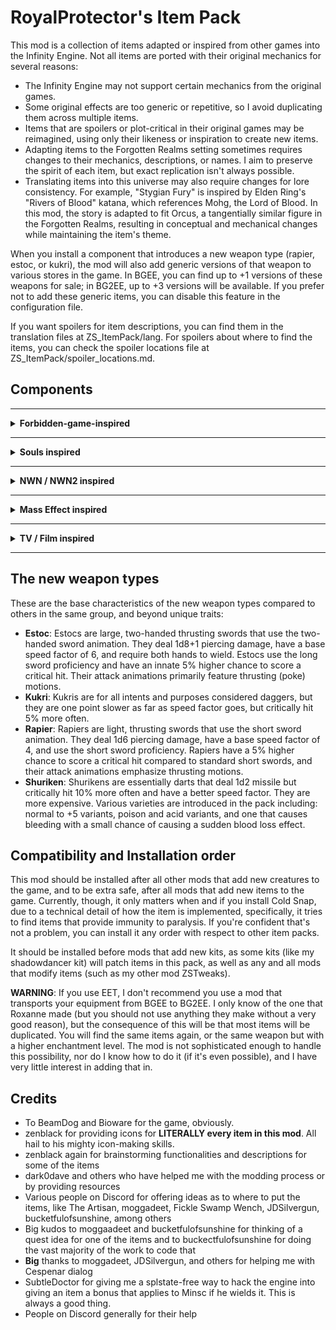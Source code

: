 # RoyalProtector's Item Pack

This mod is a collection of items adapted or inspired from other games into the Infinity Engine. Not all items are ported with their original mechanics for several reasons:

- The Infinity Engine may not support certain mechanics from the original games.
- Some original effects are too generic or repetitive, so I avoid duplicating them across multiple items.
- Items that are spoilers or plot-critical in their original games may be reimagined, using only their likeness or inspiration to create new items.
- Adapting items to the Forgotten Realms setting sometimes requires changes to their mechanics, descriptions, or names. I aim to preserve the spirit of each item, but exact replication isn't always possible.
- Translating items into this universe may also require changes for lore consistency. For example, "Stygian Fury" is inspired by Elden Ring's "Rivers of Blood" katana, which references Mohg, the Lord of Blood. In this mod, the story is adapted to fit Orcus, a tangentially similar figure in the Forgotten Realms, resulting in conceptual and mechanical changes while maintaining the item's theme.

When you install a component that introduces a new weapon type (rapier, estoc, or kukri), the mod will also add generic versions of that weapon to various stores in the game. In BGEE, you can find up to +1 versions of these weapons for sale; in BG2EE, up to +3 versions will be available. If you prefer not to add these generic items, you can disable this feature in the configuration file.

If you want spoilers for item descriptions, you can find them in the translation files at ZS_ItemPack/lang. For spoilers about where to find the items, you can check the spoiler locations file at ZS_ItemPack/spoiler_locations.md.

## Components

---

<details>

<summary><b> Forbidden-game-inspired </b></summary>

These items are taken from a forbidden game that shall not be named. Due to plot critical reasons, a few items were changed in some degrees, retaining less from the original design, but it still aligns with it in some dimension.

**Component 101:** Add Everburn Blade

This component adds a new cool flaming +1 two-handed sword that acts as +3 vs. demons, and by default +2 when wielded by tieflings. It inflicts fire damage, which is enhanced when tieflings wield it, and demons cannot resist its flame. Available for BG2EE and BGEE

Known issue: To bypass the fire immunity most fiends have, the sword will use a different method to reduce the current health of the demons, and this quantity will not be put in the combat log.

**Component 102:** Add Bloodthirst

This component adds a new evil-only, Bhaal-inspired crimson twisted +3 dagger that increases the chances to critically hit, deals a minor extra amount of slashing damage due to its warped shape, and reduces the resistance to piercing damage on targets. In BG2, it's a +4 dagger, and Cespenar can upgrade it to a +6 version with 10,000 gold and a rogue stone. Available for BG2EE and BGEE.

**Component 103:** Add Crimson Mischief

This component adds an evil-only +3 short sword that deals more damage the more wounded the target is, negative energy damage, and can occassionally (4% chance) reduce the HP of the target by 20%. Cespenar can upgrade it to +5 in ToB with 12,500 gold and a rogue stone. Available for BG2EE and BGEE.

**Component 104:** Add Assassin's Touch

This component adds a new +1 dagger that deals more damage to targets that are asleep, and allows thieves to use it more efficiently. Single-classed assassins get the most benefit out of it. Available for BG2EE and BGEE. In BG2EE, it is a +2 weapon, identical in every other respect.

**Component 105:** Add Ritual Dagger

This component adds a new magical +2 dagger that is not very accurate but may cause bleeding, and increases the damage of the wielder each time it spills blood for 7 seconds. It can be used to get more beneficial effects if you're willing to spill your own blood. Available for BG2EE and BGEE.

**Component 106:** Add Cold Snap

This component adds a new +1 dagger that deals varying amounts of cold damage and may very briefly snap freeze and weaken some targets if they fail their saves. Available for BG2EE and BGEE. In BG2EE, it is a +2 weapon, identical in every other respect.

**Component 107:** Add Spell Siphon

This component adds a new +1 dagger which allows wizards and sorcerers to recall level 1 spells when something is killed with the dagger. On rare occasions, it will also restore level 2 spells. Available for BG2EE and BGEE. It's a +2 dagger in BG2, with slightly improved stats.

**Component 108:** Add Cruel Sting

This component adds a new +1 long sword with a spider and poisonous theme which excels when hitting targets that are webbed or otherwise incapacitated. Available for BG2EE and BGEE. It's a +2 long sword in BG2 with minor differences otherwise.

**Component 109:** Add Judgment

This adds a new powerful war hammer that deals crushing and fire damage and increases defenses. It has the ability to switch to a non-lethal mode which frees allies (or anyone else) from paralysis, stun, and hold effects on hit. Available for BG2EE.

**Component 110:** Add The Deathstalker Mantle

This adds a new cool cloak for assassins and other stabby-stabby characters, passively benefitting single-classed thieves, and assassins. Once per round, upon killing an enemy, the user becomes immediately invisible and gains a +1 bonus to THAC0 and damage for 2 rounds. It also grants minor combat bonuses to single-classed thieves, assassins, and blackguards. Available for BG2EE and BGEE.

</details>

---

<details>

<summary><b> Souls inspired </b></summary>

**Component 211:** Add Sage Ring (Dark Souls 3 - Sage Ring; ring)

This will add a nifty new ring that casters of all kinds can use to improve casting speed and casting level by 1. Applies to arcane and divine magic. Available for BG2EE and BGEE.

**Component 213:** Add Hawk Ring (Dark Souls 3 - Hawk Ring; ring)

This will add a new ring that increases slightly movement speed, and ranged thac0 and damage. Available for BG2EE and BGEE.

**Component 215:** Add Moonlit Slumber (Elden Ring - Sword of St. Trina, long sword)

This adds a new +2 long sword which is themed around sleep and dreams. It has a chance to put targets to sleep, as well as releasing an 5-round soporiferous mist that puts targets to sleep for 3 rounds. Available for BG2EE and BGEE.

**Component 216:** Add Icicle (Elden Ring - Frozen Needle; rapier)

This adds a new +4 rapier that deals piercing and cold damage, and has a mode where you can shoot its blade at the target, dealing less piercing damage, but dealing more cold damage. Available for BG2EE.

**Component 217:** Add Stygian Fury (Elden Ring - Rivers of Blood; katana)

This adds a new +3 katana that deals slashing and fire damage, and has a chance to poison on contact, which can make targets suffer a slight case of blood boil if they're poisoned too quickly. Available for BG2EE.

**Component 220:** Add Harp Bow (Elden Ring - Harp Bow; shortbow)

This adds a new +1 shortbow that is more effective when wielded by bards, and has a 15% chance of releasing a tune when shooting, which provides a minor bard song buff to the whole party for 2 rounds (it stacks with other songs). The configuration file may be used to turn it into a longbow, if desired. In BG2EE, it is a +2 weapon. Available for BG2EE and BGEE.

**Component 222:** Add Crimson of Life (Elden Ring - Crimson Amber Amulet; necklace)

This adds a new necklace that increases the maximum HP of the wearer by 15%. Available for BG2EE and BGEE.

**Component 224:** Add Periapt of Renewal (Elden Ring - Blessed Dew Amulet; necklace)

This adds a new Lathander-inspired necklace that provides a regeneration of 1 HP per turn. Available for BG2EE and BGEE.

**Component 227:** Add Bloody Sting (Elden Ring - Bloody Helice; estoc)

This adds a new +3 estoc inspired by a certain lord of blood, that has a chance of causing a lot of bleeding, including a chance to buff its wielder occasionally when blood is spilt. Available for BG2EE.

**Component 228:** Add Storm's Monarch (Elden Ring - Dragon King's Cragblade; estoc)

This adds a new +3 estoc that deals lightning damage, which increases the movement speed of the wielder, and allows the user to use the ability 'Blinkbolt' twice per day, teleporting to a target, and dealing significant electric damage to it and enemies around, while buffing the wielder briefly. Available for BG2EE.

</details>

---

<details>

<summary><b> NWN / NWN2 inspired </b></summary>

**Component 301:** Add Lawgiver

This adds a new +1 bastard sword that is more effective defensively and offensively when battling foes of the chaotic variety. Available for BG2EE and BGEE.

**Component 302:** Add The Left Hand

This adds a new +1 dagger that enhances dual-wielded capabilities, as well as enhancing the overall damage while doing so. Available for BG2EE and BGEE.

**Component 303:** Add Master Li's Way

This adds a new +2 katana that deals extra acid damage. Available for BG2EE and BGEE.

**Component 304:** Add Kukri of the Eclipse

This adds a new +4 kukri that deals negative energy damage, which cannot be resisted by the living, while the undead are healed by it. Available for BG2EE.

**Component 307:** Add Blade of the Rashemi

This adds a +1 two-handed sword that protects the wielder from magic, causes 10% spell cast failure on hit for 5/2 rounds, with a chance of causing casters to reduce their casting speed by a factor of 2. Deals 1d12+1 damage, and acts as a +2 weapon in every sense (including THAC0 and Damage) if a berserker, barbarian, or Minsc is wielding it. Available for BG2EE.

**Component 308:** Add Shining Light of Lathander

This adds a +2 two-handed sword that acts as a +4 weapon vs. undead, which emits a blinding light that causes a slight weakness to hostile undead around the wielder, and can emit through a charge ability a blinding radiant light that causes damage, especially to undead and vampires, particularly. Available for BG2EE.

**Component 309:** Add Goblinsplitter

This adds a +0 axe that deals extra damage to all goblinoids and acts as +2 against them, with an extra +1 piercing damage on hit. It will be placed in locations where goblins are found. Available for BG2EE and BGEE.

**Component 311:** Add Mercykiller Blade

This adds a new +3 rapier that deals +1 fire damage, and 1d4+2 to targets that are evil. Available for BG2EE.

</details>

---

<details>

<summary><b> Mass Effect inspired </b></summary>

**Component 401:** Add Rod of Illusive Protections (rod)

This adds a new rod which activates several illusionary defenses on the user: Nond-Detection, Blur, Mirror Image, and Improved Invisibility. It can be used once per day. Available for BG2EE.

**Component 402:** Add Omniblade (universal sword)

This adds a new universal sword that can be used by any class that is a mage or a sorcerer (including multiclass). Single-classed mages and sorcerers get the most benefit out of it. It deals normal long sword damage, with an extra +1 magic damage. The item can be upgraded with a charge ability which depends on the level of the wielder, extending itself to a +6 weapon at level 31. This weapon cannot be equipped, even with the Use Any Item ability, unless the wielder belongs to the right class. Available for BG2EE and BGEE.

**Component 403:** Add Phantom's Blade (ninja-to)

This adds a new +5 ninja-to that has a 20% chance on strike of forcing a save vs. Death at -3 or die from a vorpal strike. Available for BG2EE during the ToB portion.

</details>

---

<details>

<summary><b> TV / Film inspired </b></summary>

**Component 501:** Add Needle +1 (Game of Thrones - Needle; rapier)

This adds a new +1 rapier that is more effective when wielded by characters of the shorty races and sometimes causes bleeding wounds on hit.

**Component 502:** Add Craven Edge (The Legend of Vox Machina - Craven Edge; two-handed sword)

This adds a new +4 two-handed sword that occasionally causes bleeding on hit and has an increased chance to critically hit. When bleeding is triggered, the wielder is healed for the same amount of damage dealt. However, there is a small chance that non-vampire wielders will go berserk for 2 rounds when the bleeding effect occurs.

**Component 503:** Add Crushing Darkness (LOTR - Witch King of Angmar; flail)

This adds a new non-good +4 flail that deals more damage than normal flails (1d6+9) and has a chance to inflict hopelessness on hit, which causes the target to suffer a -8 penalty to Armor Class and THAC0 for 2 rounds. Enemies around the wielder will also suffer a -2 penalty to saving throws and morale each round, with a 10% chance to cause Panic and Slow for a round if a save vs. Spell is failed.

</details>

---

## The new weapon types

These are the base characteristics of the new weapon types compared to others in the same group, and beyond unique traits:

- **Estoc**: Estocs are large, two-handed thrusting swords that use the two-handed sword animation. They deal 1d8+1 piercing damage, have a base speed factor of 6, and require both hands to wield. Estocs use the long sword proficiency and have an innate 5% higher chance to score a critical hit. Their attack animations primarily feature thrusting (poke) motions.
- **Kukri**: Kukris are for all intents and purposes considered daggers, but they are one point slower as far as speed factor goes, but critically hit 5% more often.
- **Rapier**: Rapiers are light, thrusting swords that use the short sword animation. They deal 1d6 piercing damage, have a base speed factor of 4, and use the short sword proficiency. Rapiers have a 5% higher chance to score a critical hit compared to standard short swords, and their attack animations emphasize thrusting motions.
- **Shuriken**: Shurikens are essentially darts that deal 1d2 missile but critically hit 10% more often and have a better speed factor. They are more expensive. Various varieties are introduced in the pack including: normal to +5 variants, poison and acid variants, and one that causes bleeding with a small chance of causing a sudden blood loss effect.

## Compatibility and Installation order

This mod should be installed after all other mods that add new creatures to the game, and to be extra safe, after all mods that add new items to the game. Currently, though, it only matters when and if you install Cold Snap, due to a technical detail of how the item is implemented, specifically, it tries to find items that provide immunity to paralysis. If you're confident that's not a problem, you can install it any order with respect to other item packs.

It should be installed before mods that add new kits, as some kits (like my shadowdancer kit) will patch items in this pack, as well as any and all mods that modify items (such as my other mod ZSTweaks).

**WARNING**: If you use EET, I don't recommend you use a mod that transports your equipment from BGEE to BG2EE. I only know of the one that Roxanne made (but you should not use anything they make without a very good reason), but the consequence of this will be that most items will be duplicated. You will find the same items again, or the same weapon but with a higher enchantment level. The mod is not sophisticated enough to handle this possibility, nor do I know how to do it (if it's even possible), and I have very little interest in adding that in.

## Credits

- To BeamDog and Bioware for the game, obviously.
- zenblack for providing icons for **LITERALLY every item in this mod**. All hail to his mighty icon-making skills.
- zenblack again for brainstorming functionalities and descriptions for some of the items
- dark0dave and others who have helped me with the modding process or by providing resources
- Various people on Discord for offering ideas as to where to put the items, like The Artisan, moggadeet, Fickle Swamp Wench, JDSilvergun, bucketfulofsunshine, among others
- Big kudos to moggaadeet and bucketfulofsunshine for thinking of a quest idea for one of the items and to buckectfulofsunshine for doing the vast majority of the work to code that
- **Big** thanks to moggadeet, JDSilvergun, and others for helping me with Cespenar dialog
- SubtleDoctor for giving me a splstate-free way to hack the engine into giving an item a bonus that applies to Minsc if he wields it. This is always a good thing.
- People on Discord generally for their help
